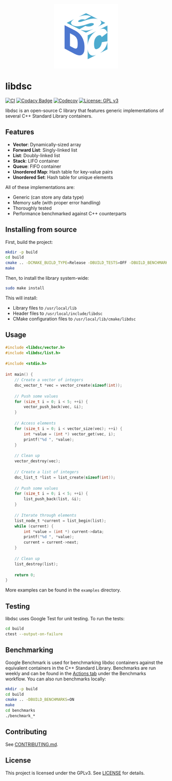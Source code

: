 <p align="center">
  <img src="assets/logo.png" alt="logo" width="200" height="200" style="vertical-align: middle;">
</p>

# libdsc

[![CI](https://github.com/cm-jones/libdsc/actions/workflows/ci.yaml/badge.svg)](https://github.com/cm-jones/libdsc/actions/workflows/ci.yaml)
[![Codacy Badge](https://app.codacy.com/project/badge/Grade/cb3382e664b54cb7b1f023424fcc774c)](https://app.codacy.com/gh/cm-jones/libdsc/dashboard?utm_source=gh&utm_medium=referral&utm_content=&utm_campaign=Badge_grade)
[![Codecov](https://codecov.io/gh/cm-jones/libdsc/branch/main/graph/badge.svg)](https://codecov.io/gh/cm-jones/libdsc)
[![License: GPL v3](https://img.shields.io/badge/License-GPLv3-blue.svg)](https://www.gnu.org/licenses/gpl-3.0)

libdsc is an open-source C library that features generic implementations of several C++ Standard Library containers.

## Features

- **Vector**: Dynamically-sized array
- **Forward List**: Singly-linked list
- **List**: Doubly-linked list
- **Stack**: LIFO container
- **Queue**: FIFO container
- **Unordered Map**: Hash table for key-value pairs
- **Unordered Set**: Hash table for unique elements

All of these implementations are:

- Generic (can store any data type)
- Memory safe (with proper error handling)
- Thoroughly tested
- Performance benchmarked against C++ counterparts

## Installing from source

First, build the project:

```bash
mkdir -p build
cd build
cmake .. -DCMAKE_BUILD_TYPE=Release -DBUILD_TESTS=OFF -DBUILD_BENCHMARKS=OFF -DBUILD_EXAMPLES=OFF
make
```

Then, to install the library system-wide:

```bash
sudo make install
```

This will install:

- Library files to `/usr/local/lib`
- Header files to `/usr/local/include/libdsc`
- CMake configuration files to `/usr/local/lib/cmake/libdsc`

## Usage

```c
#include <libdsc/vector.h>
#include <libdsc/list.h>

#include <stdio.h>

int main() {
    // Create a vector of integers
    dsc_vector_t *vec = vector_create(sizeof(int));

    // Push some values
    for (size_t i = 0; i < 5; ++i) {
        vector_push_back(vec, &i);
    }

    // Access elements
    for (size_t i = 0; i < vector_size(vec); ++i) {
        int *value = (int *) vector_get(vec, i);
        printf("%d ", *value);
    }

    // Clean up
    vector_destroy(vec);

    // Create a list of integers
    dsc_list_t *list = list_create(sizeof(int));

    // Push some values
    for (size_t i = 0; i < 5; ++i) {
        list_push_back(list, &i);
    }

    // Iterate through elements
    list_node_t *current = list_begin(list);
    while (current) {
        int *value = (int *) current->data;
        printf("%d ", *value);
        current = current->next;
    }

    // Clean up
    list_destroy(list);

    return 0;
}
```

More examples can be found in the `examples` directory.

## Testing

libdsc uses Google Test for unit testing. To run the tests:

```bash
cd build
ctest --output-on-failure
```

## Benchmarking

Google Benchmark is used for benchmarking libdsc containers against the equivalent containers in the C++ Standard Library. Benchmarks are run weekly and can be found in the [Actions tab](https://github.com/cm-jones/libdsc/actions/workflows/benchmark.yaml) under the Benchmarks workflow. You can also run benchmarks locally:

```bash
mkdir -p build
cd build
cmake .. -DBUILD_BENCHMARKS=ON
make
cd benchmarks
./benchmark_*
```

## Contributing

See [CONTRIBUTING.md](CONTRIBUTING.md).

## License

This project is licensed under the GPLv3. See [LICENSE](LICENSE) for details.
